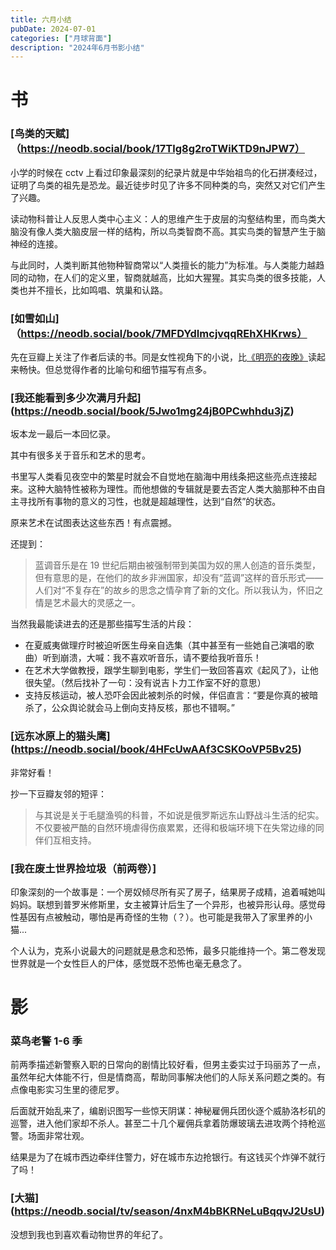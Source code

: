 ```yaml
---
title: 六月小结
pubDate: 2024-07-01
categories: ["月球背面"]
description: "2024年6月书影小结"
---
```


# 书

### [鸟类的天赋]（https://neodb.social/book/17Tlg8g2roTWiKTD9nJPW7）

小学的时候在 cctv 上看过印象最深刻的纪录片就是中华始祖鸟的化石拼凑经过，证明了鸟类的祖先是恐龙。最近徒步时见了许多不同种类的鸟，突然又对它们产生了兴趣。

读动物科普让人反思人类中心主义：人的思维产生于皮层的沟壑结构里，而鸟类大脑没有像人类大脑皮层一样的结构，所以鸟类智商不高。其实鸟类的智慧产生于脑神经的连接。

与此同时，人类判断其他物种智商常以“人类擅长的能力”为标准。与人类能力越趋同的动物，在人们的定义里，智商就越高，比如大猩猩。其实鸟类的很多技能，人类也并不擅长，比如鸣唱、筑巢和认路。

### [如雪如山]（https://neodb.social/book/7MFDYdImcjvqqREhXHKrws）

先在豆瓣上关注了作者后读的书。同是女性视角下的小说，比[《明亮的夜晚》](https://neodb.social/book/0HPwCKIfyTvEHG0nSWBufe)读起来畅快。但总觉得作者的比喻句和细节描写有点多。

### [我还能看到多少次满月升起] (https://neodb.social/book/5Jwo1mg24jB0PCwhhdu3jZ)

坂本龙一最后一本回忆录。

其中有很多关于音乐和艺术的思考。

书里写人类看见夜空中的繁星时就会不自觉地在脑海中用线条把这些亮点连接起来。这种大脑特性被称为理性。而他想做的专辑就是要去否定人类大脑那种不由自主寻找所有事物的意义的习性，也就是超越理性，达到“自然”的状态。

原来艺术在试图表达这些东西！有点震撼。

还提到：

> 蓝调音乐是在 19 世纪后期由被强制带到美国为奴的黑人创造的音乐类型，但有意思的是，在他们的故乡非洲国家，却没有“蓝调”这样的音乐形式——人们对“不复存在”的故乡的思念之情孕育了新的文化。所以我认为，怀旧之情是艺术最大的灵感之一。

当然我最能读进去的还是那些描写生活的片段：

- 在夏威夷做理疗时被迫听医生母亲自选集（其中甚至有一些她自己演唱的歌曲）听到崩溃，大喊：我不喜欢听音乐，请不要给我听音乐！
- 在艺术大学做教授，跟学生聊到电影，学生们一致回答喜欢《起风了》，让他很失望。（然后找补了一句：没有说吉卜力工作室不好的意思）
- 支持反核运动，被人恐吓会因此被刺杀的时候，伴侣直言：“要是你真的被暗杀了，公众舆论就会马上倒向支持反核，那也不错啊。”

### [远东冰原上的猫头鹰] (https://neodb.social/book/4HFcUwAAf3CSKOoVP5Bv25)

非常好看！

抄一下豆瓣友邻的短评：

> 与其说是关于毛腿渔鸮的科普，不如说是俄罗斯远东山野战斗生活的纪实。不仅要被严酷的自然环境虐得伤痕累累，还得和极端环境下在失常边缘的同伴们互相支持。

### [我在废土世界捡垃圾（前两卷）]

印象深刻的一个故事是：一个房奴倾尽所有买了房子，结果房子成精，追着喊她叫妈妈。联想到普罗米修斯里，女主被算计后生了一个异形，也被异形认母。感觉母性基因有点被触动，哪怕是再奇怪的生物（？）。也可能是我带入了家里养的小猫...

个人认为，克系小说最大的问题就是悬念和恐怖，最多只能维持一个。第二卷发现世界就是一个女性巨人的尸体，感觉既不恐怖也毫无悬念了。

# 影

### 菜鸟老警 1-6 季

前两季描述新警察入职的日常向的剧情比较好看，但男主委实过于玛丽苏了一点，虽然年纪大体能不行，但是情商高，帮助同事解决他们的人际关系问题之类的。有点像电影实习生里的德尼罗。

后面就开始乱来了，编剧识图写一些惊天阴谋：神秘雇佣兵团伙逐个威胁洛杉矶的巡警，进入他们家却不杀人。甚至二十几个雇佣兵拿着防爆玻璃去进攻两个持枪巡警。场面非常壮观。

结果是为了在城市西边牵绊住警力，好在城市东边抢银行。有这钱买个炸弹不就行了吗！

### [大猫] (https://neodb.social/tv/season/4nxM4bBKRNeLuBqqvJ2UsU)

没想到我也到喜欢看动物世界的年纪了。
